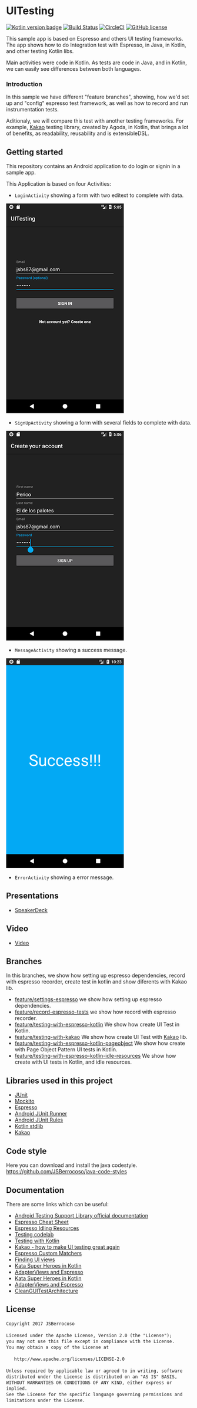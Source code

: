 # UITesting
[![Kotlin version badge](https://img.shields.io/badge/kotlin-1.1.51-blue.svg)](http://kotlinlang.org/)
[![Build Status](https://travis-ci.org/JSBerrocoso/UITesting.svg?branch=master)](https://travis-ci.org/JSBerrocoso/UITesting)
[![CircleCI](https://circleci.com/gh/JSBerrocoso/UITesting/tree/develop.svg?style=svg)](https://circleci.com/gh/JSBerrocoso/UITesting)
[![GitHub license](https://img.shields.io/badge/license-Apache%20License%202.0-blue.svg?style=flat)](http://www.apache.org/licenses/LICENSE-2.0)

This sample app is based on Espresso and others UI testing frameworks.
The app shows how to do Integration test with Espresso, in Java, in Kotlin, and other testing Kotlin libs.

Main activities were code in Kotlin. 
As tests are code in Java, and in Kotlin, we can easily see differences between both languages.

### Introduction
In this sample we have different "feature branches", showing, how we'd set up and "config" espresso test framework, as well as how to record and run instrumentation tests.

Aditionaly, we will compare this test with another testing frameworks. For example, [Kakao][kakaoRepo] testing library, created by Agoda, in Kotlin, that brings a lot of benefits, as readability, reusability and is extensibleDSL.

## Getting started
This repository contains an Android application to do login or signin in a sample app.

This Application is based on four Activities:
* ``LoginActivity`` showing a form with two editext to complete with data.

![login_screen][login_screen]

* ``SignUpActivity`` showing a form with several fields to complete with data.

![signin_screen][signin_screen]

* ``MessageActivity`` showing a success message.

![success_screen][success_screen]

* ``ErrorActivity`` showing a error message.

## Presentations

* [SpeakerDeck][presentationSpeackDeck]

## Video
* [Video][videoYoutube]

## Branches
In this branches, we show how setting up espresso dependencies, record with espresso recorder, create test in kotlin and show diferents with Kakao lib. 
* [feature/settings-espresso][branchSettingUpEspresso]
we show how setting up espresso dependencies.
* [feature/record-espresso-tests][branchRecordEspressoTest] we show how record with espresso recorder.
* [feature/testing-with-espresso-kotlin][TestingWithEspressoinKotlin] We show how create UI Test in Kotlin.
* [feature/testing-with-kakao][TestingWithKakao] We show how create UI Test with [Kakao][kakaoRepo] lib.
* [feature/testing-with-espresso-kotlin-pageobject][TestingWithEspressoinKotlinPageObject] We show how create with Page Object Pattern UI tests in Kotlin.
* [feature/testing-with-espresso-kotlin-idle-resources][TestingWithEspressoinKotlinIdleResources] We show how create with UI tests in Kotlin, and idle resources.


## Libraries used in this project

* [JUnit](http://junit.org/junit4/)
* [Mockito](http://site.mockito.org/)
* [Espresso](https://developer.android.com/training/testing/espresso/index.html)
* [Android JUnit Runner](https://developer.android.com/reference/android/support/test/runner/AndroidJUnitRunner.html)
* [Android JUnit Rules](https://developer.android.com/training/testing/junit-rules.html)
* [Kotlin stdlib](https://kotlinlang.org/api/latest/jvm/stdlib/index.html)
* [Kakao][kakaoRepo]


## Code style
Here you can download and install the java codestyle.
https://github.com/JSBerrocoso/java-code-styles

## Documentation
There are some links which can be useful:

* [Android Testing Support Library official documentation][androidTestingDocumentation]
* [Espresso Cheat Sheet][espressoCheatSheet]
* [Espresso Idling Resources][espressoIdlingResources]
* [Testing codelab][testingCodeLab]
* [Testing with Kotlin][testingWithKotlin]
* [Kakao - how to make UI testing great again][kakaoHowtoMakeUITesting]
* [Espresso Custom Matchers][espressoCustomMatchers]
* [Finding UI views][findingUIViews]
* [Kata Super Heroes in Kotlin][kataSuperHeroesKotlin]
* [AdapterViews and Espresso][adaptersViewsAndEspresso]
* [Kata Super Heroes in Kotlin][kataSuperHeroesKotlin]
* [AdapterViews and Espresso][adaptersViewsAndEspresso]
* [CleanGUITestArchitecture][CleanGUITestArchitectureRepo]

## License


    Copyright 2017 JSBerrocoso

    Licensed under the Apache License, Version 2.0 (the "License");
    you may not use this file except in compliance with the License.
    You may obtain a copy of the License at

       http://www.apache.org/licenses/LICENSE-2.0

    Unless required by applicable law or agreed to in writing, software
    distributed under the License is distributed on an "AS IS" BASIS,
    WITHOUT WARRANTIES OR CONDITIONS OF ANY KIND, either express or implied.
    See the License for the specific language governing permissions and
    limitations under the License.



[login_screen]: ./art/login_screen.png
[signin_screen]: ./art/signin_screen.png
[success_screen]: ./art/success_screen.png
[espresso]: https://google.github.io/android-testing-support-library/docs/
[dagger2]: http://google.github.io/dagger/
[testDoubles]: http://www.martinfowler.com/bliki/TestDouble.html
[androidTestingDocumentation]: https://google.github.io/android-testing-support-library
[espressoCheatSheet]: https://google.github.io/android-testing-support-library/docs/espresso/cheatsheet/index.html
[espressoIdlingResources]: http://dev.jimdo.com/2014/05/09/wait-for-it-a-deep-dive-into-espresso-s-idling-resources/
[espressoCustomMatchers]: http://blog.xebia.com/android-custom-matchers-in-espresso/
[findingUIViews]: http://www.adavis.info/2015/12/testing-tricks-2-finding-ui-views.html?utm_source=Android+Weekly&utm_campaign=9ed0cecaff-Android_Weekly_186&utm_medium=email&utm_term=0_4eb677ad19-9ed0cecaff-337845529
[toolbarMatcher]: http://blog.sqisland.com/2015/05/espresso-match-toolbar-title.html
[daggermock]: https://github.com/fabioCollini/DaggerMock
[kataSuperHeroesKotlin]: https://github.com/Karumi/KataSuperHeroesKotlin
[testingCodeLab]: https://goo.gl/h5cnMW
[testingWithKotlin]: https://goo.gl/UzQSif
[kakaoHowtoMakeUITesting]: https://goo.gl/bW9Ehi
[adaptersViewsAndEspresso]: https://goo.gl/6Hb2ym
[CleanGUITestArchitectureRepo]: https://github.com/sebaslogen/CleanGUITestArchitecture
[kakaoRepo]: https://github.com/agoda-com/Kakao

[branchSettingUpEspresso]: https://github.com/JSBerrocoso/UITesting/tree/feature/settings-espresso
[branchRecordEspressoTest]: https://github.com/JSBerrocoso/UITesting/tree/feature/record-espresso-tests
[TestingWithEspressoinKotlinIdleResources]: https://github.com/JSBerrocoso/UITesting/tree/feature/testing-with-espresso-kotlin-idle-resources
[TestingWithEspressoinKotlin]: https://github.com/JSBerrocoso/UITesting/tree/feature/testing-with-espresso-kotlin
[TestingWithKakao]: https://github.com/JSBerrocoso/UITesting/tree/feature/testing-with-kakao
[TestingWithEspressoinKotlinPageObject]: https://github.com/JSBerrocoso/UITesting/tree/feature/testing-with-espresso-kotlin-pageobject
[presentationSpeackDeck]: https://speakerdeck.com/jsberrocoso/ui-testing-plus-kakao
[videoYoutube]: https://www.youtube.com/watch?v=RlvxtSK_WEU





